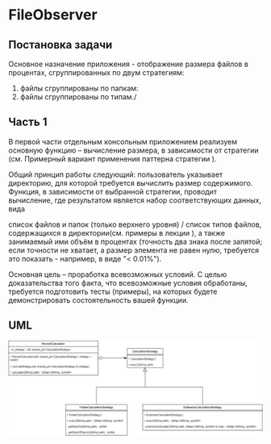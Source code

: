 # FileObserver
## Постановка задачи
Основное назначение приложения - отображение размера файлов в процентах, сгруппированных по двум стратегиям:

1. файлы сгруппированы по папкам:
2. файлы сгруппированы по типам./

## Часть 1
В первой части отдельным консольным приложением реализуем основную функцию –  вычисление размера, в зависимости от стратегии (см. Примерный вариант применения паттерна стратегии  ).

Общий принцип работы следующий: пользователь указывает директорию, для которой требуется вычислить размер содержимого.
Функция, в зависимости от выбранной стратегии, проводит вычисление, где результатом является набор соответствующих данных, вида

список файлов и папок (только верхнего уровня) / список типов файлов, содержащихся в директории(см. примеры в лекции ), а также занимаемый ими объём в процентах (точность два знака после запятой; если точности не хватает, а размер элемента не равен нулю, требуется это показать - например, в виде "< 0.01%").

Основная цель – проработка всевозможных условий. С целью доказательства того факта, что всевозможные условия обработаны, требуется подготовить тесты (примеры), на которых будете демонстрировать состоятельность вашей функции.

## UML
![alt text](https://github.com/lekksha/FileObserver/blob/main/UML.jpg)